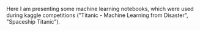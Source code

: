 Here I am presenting some machine learning notebooks, which were used during kaggle competitions 
("Titanic - Machine Learning from Disaster", "Spaceship Titanic").
